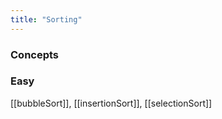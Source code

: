 ```yaml
---
title: "Sorting"
---
```



### Concepts


### Easy
[[bubbleSort]], [[insertionSort]], [[selectionSort]]

<script defer src="https://cdn.commento.io/js/commento.js"></script>
<div id="commento"></div>